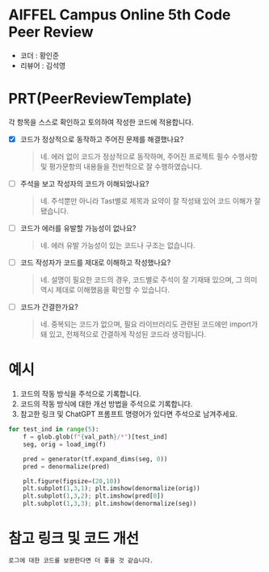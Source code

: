 # AIFFEL Campus Online 5th Code Peer Review
- 코더 : 황인준
- 리뷰어 : 김석영


# PRT(PeerReviewTemplate) 
각 항목을 스스로 확인하고 토의하여 작성한 코드에 적용합니다.

- [X] 코드가 정상적으로 동작하고 주어진 문제를 해결했나요?
  > 네. 에러 없이 코드가 정상적으로 동작하며, 주어진 프로젝트 필수 수행사항 및 평가문항의 내용들을 전반적으로 잘 수행하였습니다.
- [ ] 주석을 보고 작성자의 코드가 이해되었나요?
  > 네. 주석뿐만 아니라 Tast별로 제목과 요약이 잘 작성돼 있어 코드 이해가 잘 됐습니다.
- [ ] 코드가 에러를 유발할 가능성이 없나요?
  > 네. 에러 유발 가능성이 있는 코드나 구조는 없습니다.
- [ ] 코드 작성자가 코드를 제대로 이해하고 작성했나요?
  > 네. 설명이 필요한 코드의 경우, 코드별로 주석이 잘 기재돼 있으며, 그 의미 역시 제대로 이해했음을 확인할 수 있습니다.
- [ ] 코드가 간결한가요?
  > 네. 중복되는 코드가 없으며, 필요 라이브러리도 관련된 코드에만 import가 돼 있고, 전체적으로 간결하게 작성된 코드라 생각됩니다.

# 예시
1. 코드의 작동 방식을 주석으로 기록합니다.
2. 코드의 작동 방식에 대한 개선 방법을 주석으로 기록합니다.
3. 참고한 링크 및 ChatGPT 프롬프트 명령어가 있다면 주석으로 남겨주세요.
```python
for test_ind in range(5):
    f = glob.glob(f"{val_path}/*")[test_ind]
    seg, orig = load_img(f)

    pred = generator(tf.expand_dims(seg, 0))
    pred = denormalize(pred)

    plt.figure(figsize=(20,10))
    plt.subplot(1,3,1); plt.imshow(denormalize(orig))
    plt.subplot(1,3,2); plt.imshow(pred[0])
    plt.subplot(1,3,3); plt.imshow(denormalize(seg))
```

# 참고 링크 및 코드 개선
```python
로그에 대한 코드를 보완한다면 더 좋을 것 같습니다.
```
